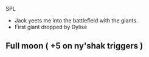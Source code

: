SPL

- Jack yeets me into the battlefield with the giants. 
- First giant dropped by Dylise

Full moon  ( +5 on ny'shak triggers )
- 
